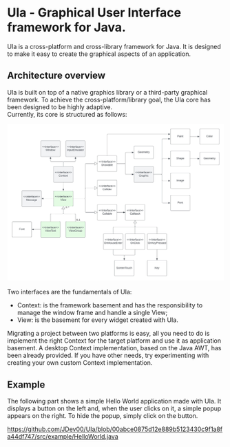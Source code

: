 # UIa - Graphical User Interface framework for Java.
UIa is a cross-platform and cross-library framework for Java. 
It is designed to make it easy to create the graphical aspects of an application.

## Architecture overview
UIa is built on top of a native graphics library or a third-party graphical framework. 
To achieve the cross-platform/library goal, the UIa core has been designed to be highly adaptive.
<br>
Currently, its core is structured as follows:

![Screenshot](docs/UIa-UML.jpeg)

Two interfaces are the fundamentals of UIa:
<ul>
  <li>Context: is the framework basement and has the responsibility to manage the window frame and handle a single View;</li>
  <li>View: is the basement for every widget created with UIa.</li>
</ul>

Migrating a project between two platforms is easy, all you need to do is implement the right Context 
for the target platform and use it as application basement. A desktop Context implementation, based on the Java AWT, 
has been already provided. If you have other needs, try experimenting with creating your own custom Context implementation.

## Example
The following part shows a simple Hello World application made with UIa. 
It displays a button on the left and, when the user clicks on it, a simple popup appears on the right. 
To hide the popup, simply click on the button.

https://github.com/JDev00/UIa/blob/00abce0875d12e889b5123430c9f1a8fa44df747/src/example/HelloWorld.java